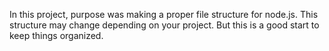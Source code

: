 
In this project, purpose was making a proper file structure for node.js. This structure may change depending on your project. But this is a good start to keep things organized.
